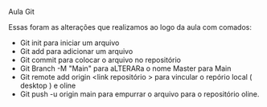 Aula Git

Essas foram as alterações que realizamos ao logo da aula com comados:
- Git init para iniciar um arquivo 
- Git add para adicionar um arquivo 
- Git commit para colocar o arquivo no repositório
- Git Branch -M "Main" para aLTERARa o nome Master para Main
- Git remote add origin <link repositório > para vincular o repório local ( desktop ) e oline
- Git push -u origin main para empurrar o arquivo para o repositório oline. 